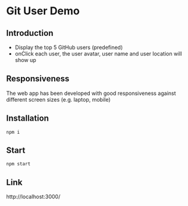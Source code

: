 # Git User Demo

## Introduction

  - Display the top 5 GitHub users (predefined)
  - onClick each user, the user avatar, user name and user location will show up

## Responsiveness

The web app has been developed with good responsiveness against different screen sizes (e.g. laptop, mobile)

## Installation

`npm i`

## Start

`npm start`

## Link

http://localhost:3000/



